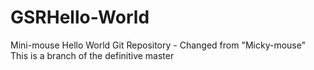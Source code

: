 # GSRHello-World
Mini-mouse Hello World Git Repository - Changed from "Micky-mouse"
This is a branch of the definitive master
